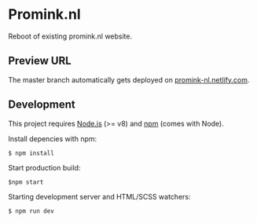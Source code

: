 # Promink.nl

Reboot of existing promink.nl website.

## Preview URL

The master branch automatically gets deployed on [promink-nl.netlify.com](https://promink-nl.netlify.com/).

## Development

This project requires [Node.js](http://nodejs.org/) (>= v8) and [npm](https://npmjs.org/) (comes with Node).

Install depencies with npm:

    $ npm install

Start production build:

    $npm start

Starting development server and HTML/SCSS watchers:

    $ npm run dev
